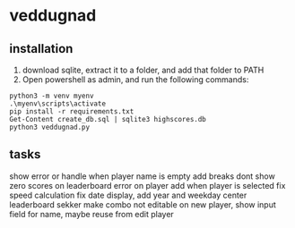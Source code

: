 # veddugnad

## installation
1. download sqlite, extract it to a folder, and add that folder to PATH
2. Open powershell as admin, and run the following commands:
```shell
python3 -m venv myenv
.\myenv\scripts\activate
pip install -r requirements.txt
Get-Content create_db.sql | sqlite3 highscores.db
python3 veddugnad.py
```

## tasks

show error or handle when player name is empty
add breaks
dont show zero scores on leaderboard
error on player add when player is selected
fix speed calculation
fix date display, add year and weekday
center leaderboard sekker
make combo not editable
on new player, show input field for name, maybe reuse from edit player